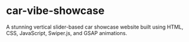 # car-vibe-showcase
A stunning vertical slider-based car showcase website built using HTML, CSS, JavaScript, Swiper.js, and GSAP animations.
